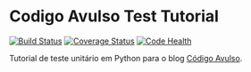# Codigo Avulso Test Tutorial
[![Build Status](https://travis-ci.org/mstuttgart/codigo-avulso-test-tutorial.svg?branch=master)](https://travis-ci.org/mstuttgart/codigo-avulso-test-tutorial)
[![Coverage Status](https://coveralls.io/repos/github/mstuttgart/codigo-avulso-test-tutorial/badge.svg?branch=master)](https://coveralls.io/github/mstuttgart/codigo-avulso-test-tutorial?branch=master)
[![Code Health](https://landscape.io/github/mstuttgart/codigo-avulso-test-tutorial/master/landscape.svg?style=flat)](https://landscape.io/github/mstuttgart/codigo-avulso-test-tutorial/master)

Tutorial de teste unitário em Python para o blog [Código Avulso](http://codigoavulso.com.br/).
